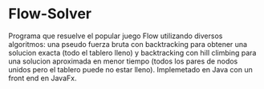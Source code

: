 # Flow-Solver

Programa que resuelve el popular juego Flow utilizando diversos algoritmos: una pseudo fuerza bruta con backtracking para obtener una solucion exacta (todo el tablero lleno) y backtracking con hill climbing para una solucion aproximada en menor tiempo (todos los pares de nodos unidos pero el tablero puede no estar lleno). Implemetado en Java con un front end en JavaFx.
